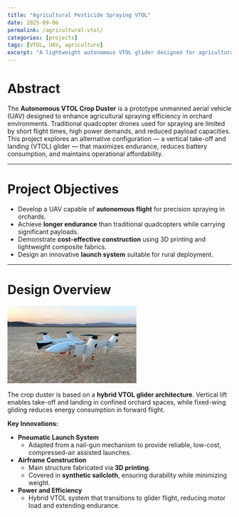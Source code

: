 ```yaml
---
title: "Agricultural Pesticide Spraying VTOL"
date: 2025-09-06
permalink: /agricultural-vtol/
categories: [projects]
tags: [VTOL, UAV, agriculture]
excerpt: "A lightweight autonomous VTOL glider designed for agricultural spraying, combining efficiency, low cost, and innovative engineering design."
---
```


# Abstract
The **Autonomous VTOL Crop Duster** is a prototype unmanned aerial vehicle (UAV) designed to enhance agricultural spraying efficiency in orchard environments. Traditional quadcopter drones used for spraying are limited by short flight times, high power demands, and reduced payload capacities. This project explores an alternative configuration — a vertical take-off and landing (VTOL) glider — that maximizes endurance, reduces battery consumption, and maintains operational affordability.

---

# Project Objectives
- Develop a UAV capable of **autonomous flight** for precision spraying in orchards.  
- Achieve **longer endurance** than traditional quadcopters while carrying significant payloads.  
- Demonstrate **cost-effective construction** using 3D printing and lightweight composite fabrics.  
- Design an innovative **launch system** suitable for rural deployment.  

---

# Design Overview
![VTOL Photo](/assets/images/VTOL.jpg)

The crop duster is based on a **hybrid VTOL glider architecture**. Vertical lift enables take-off and landing in confined orchard spaces, while fixed-wing gliding reduces energy consumption in forward flight.  

**Key Innovations:**
- **Pneumatic Launch System**  
  - Adapted from a nail-gun mechanism to provide reliable, low-cost, compressed-air assisted launches.  
- **Airframe Construction**  
  - Main structure fabricated via **3D printing**.  
  - Covered in **synthetic sailcloth**, ensuring durability while minimizing weight.  
- **Power and Efficiency**  
  - Hybrid VTOL system that transitions to glider flight, reducing motor load and extending endurance.  
